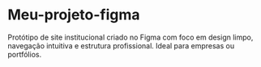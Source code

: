 # Meu-projeto-figma
Protótipo de site institucional criado no Figma com foco em design limpo, navegação intuitiva e estrutura profissional. Ideal para empresas ou portfólios.
